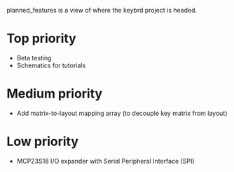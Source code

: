 planned_features is a view of where the keybrd project is headed.

Top priority
============
* Beta testing
* Schematics for tutorials

Medium priority
===============
* Add matrix-to-layout mapping array (to decouple key matrix from layout)

Low priority
============
* MCP23S18 I/O expander with Serial Peripheral Interface (SPI)
